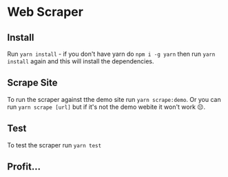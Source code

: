 # Web Scraper

## Install

Run `yarn install` - if you don't have yarn do `npm i -g yarn` then run `yarn install` again and this will install the dependencies.


## Scrape Site

To run the scraper against tthe demo site run `yarn scrape:demo`. Or you can run `yarn scrape [url]` but if it's not the demo webite it won't work 😔.

## Test

To test the scraper run `yarn test`


## Profit...


